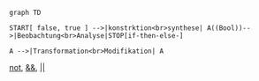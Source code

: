
```mermaid
graph TD

START[ false, true ] -->|konstrktion<br>synthese| A((Bool))-->|Beobachtung<br>Analyse|STOP[if-then-else-]

A -->|Transformation<br>Modifikation| A
```

[not](Aussagen.md#Negation), [&&](Aussagen.md#Logisches%20Und(Konjunktion)), [||](AussEvaluatesagen.md#Logisches%20Oder(Disjunktion))